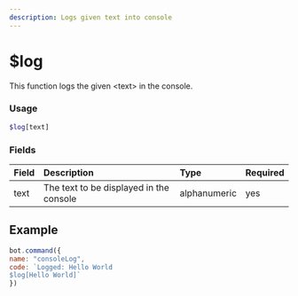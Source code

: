 ```yaml
---
description: Logs given text into console
---
```


# $log

This function logs the given &lt;text&gt; in the console.

### Usage
```php
$log[text]
```

### Fields

| Field | Description | Type | Required |
| :--- | :--- | :--- | :--- |
| text | The text to be displayed in the console | alphanumeric | yes |

## Example

```javascript
bot.command({
name: "consoleLog",
code: `Logged: Hello World
$log[Hello World]`
})
```

